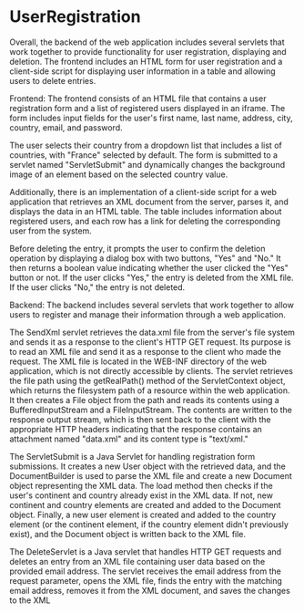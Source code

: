 # UserRegistration
Overall, the backend of the web application includes several servlets that work together to provide functionality for user registration, displaying and deletion. The frontend includes an HTML form for user registration and a client-side script for displaying user information in a table and allowing users to delete entries.

Frontend:
The frontend consists of an HTML file that contains a user registration form and a list of registered users displayed in an iframe. The form includes input fields for the user's first name, last name, address, city, country, email, and password.

The user selects their country from a dropdown list that includes a list of countries, with "France" selected by default. The form is submitted to a servlet named "ServletSubmit" and dynamically changes the background image of an element based on the selected country value.

Additionally, there is an implementation of a client-side script for a web application that retrieves an XML document from the server, parses it, and displays the data in an HTML table. The table includes information about registered users, and each row has a link for deleting the corresponding user from the system.

Before deleting the entry, it prompts the user to confirm the deletion operation by displaying a dialog box with two buttons, "Yes" and "No." It then returns a boolean value indicating whether the user clicked the "Yes" button or not. If the user clicks "Yes," the entry is deleted from the XML file. If the user clicks "No," the entry is not deleted.

Backend:
The backend includes several servlets that work together to allow users to register and manage their information through a web application.

The SendXml servlet retrieves the data.xml file from the server's file system and sends it as a response to the client's HTTP GET request. Its purpose is to read an XML file and send it as a response to the client who made the request. The XML file is located in the WEB-INF directory of the web application, which is not directly accessible by clients. The servlet retrieves the file path using the getRealPath() method of the ServletContext object, which returns the filesystem path of a resource within the web application. It then creates a File object from the path and reads its contents using a BufferedInputStream and a FileInputStream. The contents are written to the response output stream, which is then sent back to the client with the appropriate HTTP headers indicating that the response contains an attachment named "data.xml" and its content type is "text/xml."

The ServletSubmit is a Java Servlet for handling registration form submissions. It creates a new User object with the retrieved data, and the DocumentBuilder is used to parse the XML file and create a new Document object representing the XML data. The load method then checks if the user's continent and country already exist in the XML data. If not, new continent and country elements are created and added to the Document object. Finally, a new user element is created and added to the country element (or the continent element, if the country element didn't previously exist), and the Document object is written back to the XML file.

The DeleteServlet is a Java servlet that handles HTTP GET requests and deletes an entry from an XML file containing user data based on the provided email address. The servlet receives the email address from the request parameter, opens the XML file, finds the entry with the matching email address, removes it from the XML document, and saves the changes to the XML

